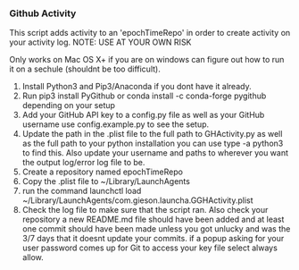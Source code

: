 ### Github Activity ###
This script adds activity to an 'epochTimeRepo' in order to create activity on your activity log.
NOTE: USE AT YOUR OWN RISK

Only works on Mac OS X+ if you are on windows can figure out how to run it on a sechule (shouldnt be too difficult).
1. Install Python3 and Pip3/Anaconda if you dont have it already.
2. Run pip3 install PyGithub or conda install -c conda-forge pygithub depending on your setup
3. Add your GitHub API key to a config.py file as well as your GitHub username use config.example.py to see the setup.
4. Update the path in the .plist file to the full path to GHActivity.py as well as the full path to your python installation you can use type -a python3 to find this. Also update your username and paths to wherever you want the output log/error log file to be.
5. Create a repository named epochTimeRepo
6. Copy the .plist file to ~/Library/LaunchAgents
7. run the command launchctl load ~/Library/LaunchAgents/com.gieson.launcha.GGHActivity.plist
8. Check the log file to make sure that the script ran.  Also check your repository a new README.md file should have been added and at least one commit should have been made unless you got unlucky and was the 3/7 days that it doesnt update your commits.  if a popup asking for your user password comes up for Git to access your key file select always allow.